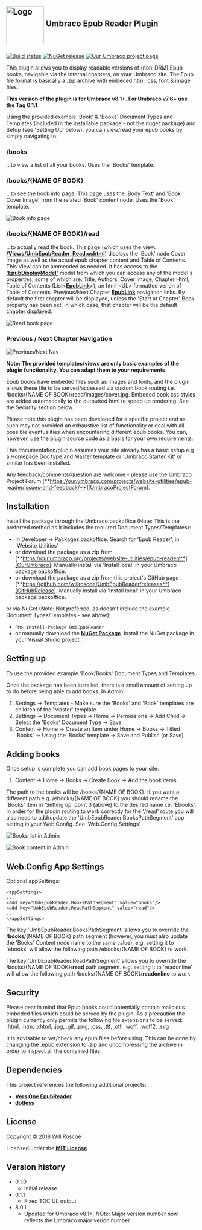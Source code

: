 ## <img src="assets/epub-logo200.png " style="margin-bottom: 5px" align="middle" alt="Logo" title="Umbraco Epub Reader" width="100"> Umbraco Epub Reader Plugin
[![Build status](https://ci.appveyor.com/api/projects/status/g47qga5j21yoeaq9?svg=true)](https://ci.appveyor.com/project/willroscoe/umbepubreader)
[![NuGet release](https://img.shields.io/nuget/v/UmbEpubReader.svg)](https://www.nuget.org/packages/UmbEpubReader)
[![Our Umbraco project page](https://img.shields.io/badge/our-umbraco-orange.svg)](https://our.umbraco.org/projects/website-utilities/epub-reader/)

This plugin allows you to display readable versions of (non-DRM) Epub books, navigable via the internal chapters, on your Umbraco site. The Epub file format is basically a .zip archive with embeded html, css, font & image files.

**This version of the plugin is for Umbraco v8.1+. For Umbraco v7.6+ use the Tag 0.1.1**

Using the provided example 'Book' & 'Books' Document Types and Templates (included in the installable package - not the nuget package) and Setup (see 'Setting Up' below), you can view/read your epub books by simply navigating to:
### /books
...to view a list of all your books. Uses the 'Books' template.

### /books/{NAME OF BOOK}
...to see the book info page. This page uses the 'Body Text' and 'Book Cover Image' from the related 'Book' content node. Uses the 'Book' template.

![Book info page](/assets/front-book.png?raw=true "Book info page")


### /books/{NAME OF BOOK}/read
...to actually read the book. This page (which uses the view: [**/Views/UmbEpubReader_Read.cshtml**][UmbEpubReader_Read]) displays the 'Book' node Cover Image as well as the actual epub chapter content and Table of Contents. This View can be ammended as needed. It has access to the [**'EpubDisplayModel'**][EpubDisplayModel] model from which you can access any of the model's properties, some of which are: Title, Authors, Cover Image, Chapter Html, Table of Contents (List&lt;[**EpubLink**][EpubLink]&gt;), an html &lt;UL&gt; formatted verion of Table of Contents, Previous/Next Chapter [**EpubLink**][EpubLink] navigation links. By default the first chapter will be displayed, unless the 'Start at Chapter' Book property has been set, in which case, that chapter will be the default chapter displayed. 

[EpubLink]: https://github.com/willroscoe/UmbEpubReader/blob/master/Wr.UmbEpubReader/Models/EpubLink.cs
[EpubDisplayModel]: https://github.com/willroscoe/UmbEpubReader/blob/master/Wr.UmbEpubReader/Models/EpubDisplayModel.cs
[UmbEpubReader_Read]: https://github.com/willroscoe/UmbEpubReader/blob/master/Wr.UmbEpubReader/Views/UmbEpubReader_Read.cshtml

![Read book page](/assets/front-read.png?raw=true "Read book page")

### Previous / Next Chapter Navigation
![Previous/Next Nav](/assets/front-bottom-nav.png?raw=true "Previous/Next Nav")


**Note: The provided templates/views are only basic examples of the plugin functionality. You can adapt them to your requirements.**


Epub books have embeded files such as images and fonts, and the plugin allows these file to be served/accessed via custom book routing i.e. /books/{NAME OF BOOK}/read/images/cover.jpg.
Embeded book css styles are added automatically to the outputted html to speed up rendering. See the Security section below.

Please note this plugin has been developed for a specific project and as such may not provided an exhaustive list of functionality or deal with all possible eventualities when encountering different epub books. You can, however, use the plugin source code as a basis for your own requirements.

This documentation/plugin assumes your site already has a basic setup e.g a Homepage Doc type and Master template or 'Umbraco Starter Kit' or similar has been installed.

Any feedback/comments/question are welcome - please use the Umbraco Project Forum [**https://our.umbraco.com/projects/website-utilities/epub-reader/issues-and-feedback/**][UmbracoProjectForum].

[UmbracoProjectForum]: https://our.umbraco.com/projects/website-utilities/epub-reader/issues-and-feedback/

## Installation
Install the package through the Umbraco backoffice (Note: This is the preferred method as it includes the required Document Types/Templates):
- In Developer -> Packages backoffice. Search for 'Epub Reader', in 'Website Utilities'
- or download the package as a zip from [**https://our.umbraco.org/projects/website-utilities/epub-reader/**][OurUmbraco]. Manually install via 'Install local' in your Umbraco package backoffice.
- or download the package as a zip from this project's GitHub page [**https://github.com/willroscoe/UmbEpubReader/releases**][GitHubRelease]. Manually install via 'Install local' in your Umbraco package backoffice.

or via NuGet (Note: Not preferred, as doesn't include the example Document Types/Templates - see above):
- ```PM> Install-Package UmbEpubReader```
- or manually download the [**NuGet Package**][NuGetPackage]. Install the NuGet package in your Visual Studio project.

[NuGetPackage]: https://www.nuget.org/packages/UmbEpubReader
[OurUmbraco]: https://our.umbraco.org/projects/website-utilities/epub-reader
[GitHubRelease]: https://github.com/willroscoe/UmbEpubReader/releases


## Setting up
To use the provided example 'Book/Books' Document Types and Templates.

Once the package has been installed, there is a small amount of setting up to do before being able to add books. In Admin:
1. Settings -> Templates - Make sure the 'Books' and 'Book' templates are children of the 'Master' template
2. Settings -> Document Types -> Home -> Permissions -> Add Child -> Select the 'Books' Document Type -> Save
3. Content -> Home -> Create an Item under Home -> Books -> Titled 'Books' -> Using the 'Books' template -> Save and Publish (or Save)

## Adding books
Once setup is complete you can add book pages to your site:
1. Content -> Home -> Books -> Create Book -> Add the book items.

The path to the books will be /books/{NAME OF BOOK}. If you want a different path e.g. /ebooks/{NAME OF BOOK} you should rename the 'Books' item in 'Setting up' point 3 (above) to the desired name i.e. 'Ebooks'.
In order for the plugin routing to work correctly for the '/read' route you will also need to add/update the 'UmbEpubReader.BooksPathSegment' app setting in your Web.Config. See 'Web.Config Settings'

![Books list in Admin](/assets/admin-books.png?raw=true "Books list in Admin")

![Book content in Admin](/assets/admin-book.png?raw=true "Book content in Admin")

## Web.Config App Settings
Optional appSettings:
```
<appSettings>
...
<add key="UmbEpubReader.BooksPathSegment" value="books"/>
<add key="UmbEpubReader.ReadPathSegment" value="read"/>
...
</appSettings>
```
The key 'UmbEpubReader.BooksPathSegment' allows you to override the /**books**/{NAME OF BOOK} path segment (however, you must also update the 'Books' Content node name to the same value). e.g. setting it to 'ebooks' will allow the following path /ebooks/{NAME OF BOOK} to work.

The key 'UmbEpubReader.ReadPathSegment' allows you to override the /books/{NAME OF BOOK}/**read** path segment. e.g. setting it to 'readonline' will allow the following path /books/{NAME OF BOOK}/**readonline** to work

## Security
Please bear in mind that Epub books could potentially contain malicious embeded files which could be served by the plugin. As a precaution the plugin currently only permits the following file extensions to be served: .html, .htm, .xhtml, .jpg, .gif, .png, .css, .ttf, .otf, .woff, .woff2, .svg

It is advisable to vet/check any epub files before using. This can be done by changing the .epub extension to .zip and uncompressing the archive in order to inspect all the contained files.


## Dependencies
This project references the following additional projects:
- [**Vers One EpubReader**][VersOneEpubReader]
- [**dotless** ][dotless]

[VersOneEpubReader]: https://github.com/vers-one/EpubReader
[dotless]: https://github.com/dotless/dotless


## License
Copyright © 2018 Will Roscoe

Licensed under the [**MIT License**][MITLicense]

[MITLicense]: https://github.com/willroscoe/UmbEpubReader/blob/master/LICENSE.md


## Version history
- 0.1.0
    - Initial release
- 0.1.1 
     - Fixed TOC UL output
- 8.0.1
	- Updated for Umbraco v8.1+. NOte: Major version number now reflects the Umbraco major verion number
